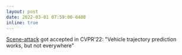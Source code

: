 ```yaml
---
layout: post
date: 2022-03-01 07:59:00-0400
inline: true
---
```


[Scene-attack](https://s-attack.github.io) got accepted in CVPR'22: "Vehicle trajectory prediction works, but not everywhere"